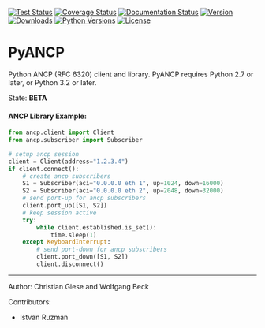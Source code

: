 [![Test Status](https://github.com/GIC-de/PyANCP/actions/workflows/python-test.yml/badge.svg)](https://github.com/GIC-de/PyANCP/actions/workflows/python-test.yml)
[![Coverage Status](https://coveralls.io/repos/github/GIC-de/PyANCP/badge.svg?branch=master)](https://coveralls.io/github/GIC-de/PyANCP?branch=master)
[![Documentation Status](https://readthedocs.org/projects/pyancp/badge/?version=latest)](http://pyancp.readthedocs.io/en/latest/?badge=latest)
[![Version](https://img.shields.io/pypi/v/PyANCP.svg)](https://pypi.python.org/pypi/PyANCP)
[![Downloads](https://img.shields.io/pypi/dm/PyANCP.svg)](https://pypi.python.org/pypi/PyANCP)
[![Python Versions](https://img.shields.io/pypi/pyversions/PyANCP.svg)](https://pypi.python.org/pypi/PyANCP)
[![License](https://img.shields.io/pypi/l/PyANCP.svg)](https://pypi.python.org/pypi/PyANCP)


# PyANCP

Python ANCP (RFC 6320) client and library.
PyANCP requires Python 2.7 or later, or Python 3.2 or later.

State: __BETA__

#### ANCP Library Example:

```python
from ancp.client import Client
from ancp.subscriber import Subscriber

# setup ancp session
client = Client(address="1.2.3.4")
if client.connect():
    # create ancp subscribers
    S1 = Subscriber(aci="0.0.0.0 eth 1", up=1024, down=16000)
    S2 = Subscriber(aci="0.0.0.0 eth 2", up=2048, down=32000)
    # send port-up for ancp subscribers
    client.port_up([S1, S2])
    # keep session active
    try:
        while client.established.is_set():
            time.sleep(1)
    except KeyboardInterrupt:
        # send port-down for ancp subscribers
        client.port_down([S1, S2])
        client.disconnect()
```

***

Author: Christian Giese and Wolfgang Beck

Contributors:
- Istvan Ruzman

